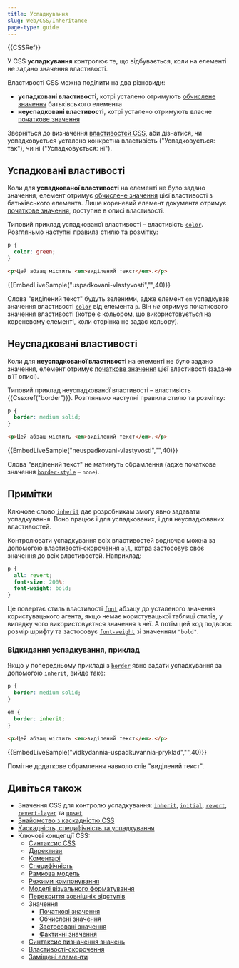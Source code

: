 ```yaml
---
title: Успадкування
slug: Web/CSS/Inheritance
page-type: guide
---
```


{{CSSRef}}

У CSS **успадкування** контролює те, що відбувається, коли на елементі не задано значення властивості.

Властивості CSS можна поділити на два різновиди:

- **успадковані властивості**, котрі усталено отримують [обчислене значення](/uk/docs/Web/CSS/computed_value) батьківського елемента
- **неуспадковані властивості**, котрі усталено отримують власне [початкове значення](/uk/docs/Web/CSS/initial_value)

Зверніться до визначення [властивостей CSS](/uk/docs/Web/CSS/Reference#pokazhchyk), аби дізнатися, чи успадковується усталено конкретна властивість ("Успадковується: так"), чи ні ("Успадковується: ні").

## Успадковані властивості

Коли для **успадкованої властивості** на елементі не було задано значення, елемент отримує [обчислене значення](/uk/docs/Web/CSS/computed_value) цієї властивості з батьківського елемента. Лише кореневий елемент документа отримує [початкове значення](/uk/docs/Web/CSS/initial_value), доступне в описі властивості.

Типовий приклад успадкованої властивості – властивість [`color`](/uk/docs/Web/CSS/color). Розгляньмо наступні правила стилю та розмітку:

```css
p {
  color: green;
}
```

```html
<p>Цей абзац містить <em>виділений текст</em>.</p>
```

{{EmbedLiveSample("uspadkovani-vlastyvosti","",40)}}

Слова "виділений текст" будуть зеленими, адже елемент `em` успадкував значення властивості [`color`](/uk/docs/Web/CSS/color) від елемента `p`. Він _не_ отримує початкового значення властивості (котре є кольором, що використовується на кореневому елементі, коли сторінка не задає кольору).

## Неуспадковані властивості

Коли для **неуспадкованої властивості** на елементі не було задано значення, елемент отримує [початкове значення](/uk/docs/Web/CSS/initial_value) цієї властивості (задане в її описі).

Типовий приклад неуспадкованої властивості – властивість {{Cssxref("border")}}. Розгляньмо наступні правила стилю та розмітку:

```css
p {
  border: medium solid;
}
```

```html
<p>Цей абзац містить <em>виділений текст</em>.</p>
```

{{EmbedLiveSample("neuspadkovani-vlastyvosti","",40)}}

Слова "виділений текст" не матимуть обрамлення (адже початкове значення [`border-style`](/uk/docs/Web/CSS/border-style) – `none`).

## Примітки

Ключове слово [`inherit`](/uk/docs/Web/CSS/inherit) дає розробникам змогу явно задавати успадкування. Воно працює і для успадкованих, і для неуспадкованих властивостей.

Контролювати успадкування всіх властивостей водночас можна за допомогою властивості-скорочення [`all`](/uk/docs/Web/CSS/all), котра застосовує своє значення до всіх властивостей. Наприклад:

```css
p {
  all: revert;
  font-size: 200%;
  font-weight: bold;
}
```

Це повертає стиль властивості [`font`](/uk/docs/Web/CSS/font) абзацу до усталеного значення користувацького агента, якщо немає користувацької таблиці стилів, у випадку чого використовується значення з неї. А потім цей код подвоює розмір шрифту та застосовує [`font-weight`](/uk/docs/Web/CSS/font-weight) зі значенням `"bold"`.

### Відкидання успадкування, приклад

Якщо у попередньому прикладі з [`border`](/uk/docs/Web/CSS/border) явно задати успадкування за допомогою `inherit`, вийде таке:

```css
p {
  border: medium solid;
}

em {
  border: inherit;
}
```

```html
<p>Цей абзац містить <em>виділений текст</em>.</p>
```

{{EmbedLiveSample("vidkydannia-uspadkuvannia-pryklad","",40)}}

Помітне додаткове обрамлення навколо слів "виділений текст".

## Дивіться також

- Значення CSS для контролю успадкування: [`inherit`](/uk/docs/Web/CSS/inherit), [`initial`](/uk/docs/Web/CSS/initial), [`revert`](/uk/docs/Web/CSS/revert), [`revert-layer`](/uk/docs/Web/CSS/revert-layer) та [`unset`](/uk/docs/Web/CSS/unset)
- [Знайомство з каскадністю CSS](/uk/docs/Web/CSS/Cascade)
- [Каскадність, специфічність та успадкування](/uk/docs/Learn/CSS/Building_blocks/Cascade_and_inheritance)
- Ключові концепції CSS:
  - [Синтаксис CSS](/uk/docs/Web/CSS/Syntax)
  - [Директиви](/uk/docs/Web/CSS/At-rule)
  - [Коментарі](/uk/docs/Web/CSS/Comments)
  - [Специфічність](/uk/docs/Web/CSS/Specificity)
  - [Рамкова модель](/uk/docs/Web/CSS/CSS_Box_Model/Introduction_to_the_CSS_box_model)
  - [Режими компонування](/uk/docs/Web/CSS/Layout_mode)
  - [Моделі візуального форматування](/uk/docs/Web/CSS/Visual_formatting_model)
  - [Перекриття зовнішніх відступів](/uk/docs/Web/CSS/CSS_Box_Model/Mastering_margin_collapsing)
  - Значення
    - [Початкові значення](/uk/docs/Web/CSS/initial_value)
    - [Обчислені значення](/uk/docs/Web/CSS/computed_value)
    - [Застосовані значення](/uk/docs/Web/CSS/used_value)
    - [Фактичні значення](/uk/docs/Web/CSS/actual_value)
  - [Синтаксис визначення значень](/uk/docs/Web/CSS/Value_definition_syntax)
  - [Властивості-скорочення](/uk/docs/Web/CSS/Shorthand_properties)
  - [Заміщені елементи](/uk/docs/Web/CSS/Replaced_element)
